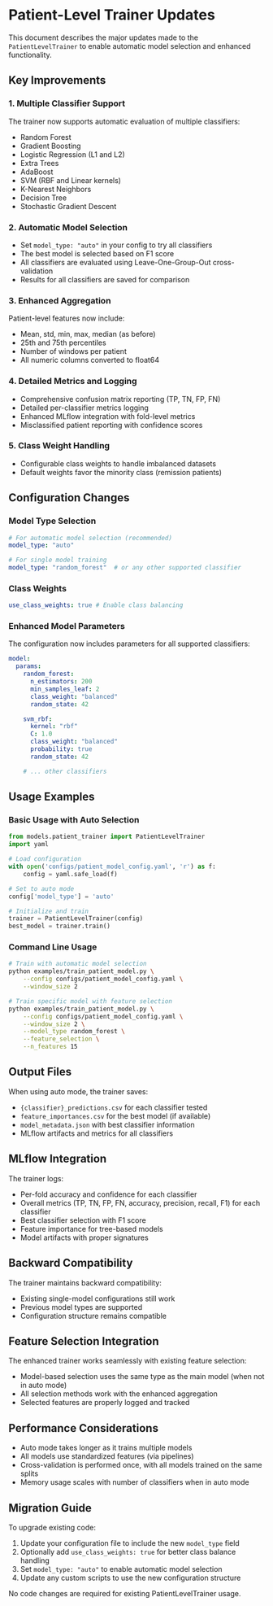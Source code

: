 # Patient-Level Trainer Updates

This document describes the major updates made to the `PatientLevelTrainer` to enable automatic model selection and enhanced functionality.

## Key Improvements

### 1. Multiple Classifier Support

The trainer now supports automatic evaluation of multiple classifiers:

- Random Forest
- Gradient Boosting
- Logistic Regression (L1 and L2)
- Extra Trees
- AdaBoost
- SVM (RBF and Linear kernels)
- K-Nearest Neighbors
- Decision Tree
- Stochastic Gradient Descent

### 2. Automatic Model Selection

- Set `model_type: "auto"` in your config to try all classifiers
- The best model is selected based on F1 score
- All classifiers are evaluated using Leave-One-Group-Out cross-validation
- Results for all classifiers are saved for comparison

### 3. Enhanced Aggregation

Patient-level features now include:

- Mean, std, min, max, median (as before)
- 25th and 75th percentiles
- Number of windows per patient
- All numeric columns converted to float64

### 4. Detailed Metrics and Logging

- Comprehensive confusion matrix reporting (TP, TN, FP, FN)
- Detailed per-classifier metrics logging
- Enhanced MLflow integration with fold-level metrics
- Misclassified patient reporting with confidence scores

### 5. Class Weight Handling

- Configurable class weights to handle imbalanced datasets
- Default weights favor the minority class (remission patients)

## Configuration Changes

### Model Type Selection

```yaml
# For automatic model selection (recommended)
model_type: "auto"

# For single model training
model_type: "random_forest"  # or any other supported classifier
```

### Class Weights

```yaml
use_class_weights: true # Enable class balancing
```

### Enhanced Model Parameters

The configuration now includes parameters for all supported classifiers:

```yaml
model:
  params:
    random_forest:
      n_estimators: 200
      min_samples_leaf: 2
      class_weight: "balanced"
      random_state: 42

    svm_rbf:
      kernel: "rbf"
      C: 1.0
      class_weight: "balanced"
      probability: true
      random_state: 42

    # ... other classifiers
```

## Usage Examples

### Basic Usage with Auto Selection

```python
from models.patient_trainer import PatientLevelTrainer
import yaml

# Load configuration
with open('configs/patient_model_config.yaml', 'r') as f:
    config = yaml.safe_load(f)

# Set to auto mode
config['model_type'] = 'auto'

# Initialize and train
trainer = PatientLevelTrainer(config)
best_model = trainer.train()
```

### Command Line Usage

```bash
# Train with automatic model selection
python examples/train_patient_model.py \
    --config configs/patient_model_config.yaml \
    --window_size 2

# Train specific model with feature selection
python examples/train_patient_model.py \
    --config configs/patient_model_config.yaml \
    --window_size 2 \
    --model_type random_forest \
    --feature_selection \
    --n_features 15
```

## Output Files

When using auto mode, the trainer saves:

- `{classifier}_predictions.csv` for each classifier tested
- `feature_importances.csv` for the best model (if available)
- `model_metadata.json` with best classifier information
- MLflow artifacts and metrics for all classifiers

## MLflow Integration

The trainer logs:

- Per-fold accuracy and confidence for each classifier
- Overall metrics (TP, TN, FP, FN, accuracy, precision, recall, F1) for each classifier
- Best classifier selection with F1 score
- Feature importance for tree-based models
- Model artifacts with proper signatures

## Backward Compatibility

The trainer maintains backward compatibility:

- Existing single-model configurations still work
- Previous model types are supported
- Configuration structure remains compatible

## Feature Selection Integration

The enhanced trainer works seamlessly with existing feature selection:

- Model-based selection uses the same type as the main model (when not in auto mode)
- All selection methods work with the enhanced aggregation
- Selected features are properly logged and tracked

## Performance Considerations

- Auto mode takes longer as it trains multiple models
- All models use standardized features (via pipelines)
- Cross-validation is performed once, with all models trained on the same splits
- Memory usage scales with number of classifiers when in auto mode

## Migration Guide

To upgrade existing code:

1. Update your configuration file to include the new `model_type` field
2. Optionally add `use_class_weights: true` for better class balance handling
3. Set `model_type: "auto"` to enable automatic model selection
4. Update any custom scripts to use the new configuration structure

No code changes are required for existing PatientLevelTrainer usage.
